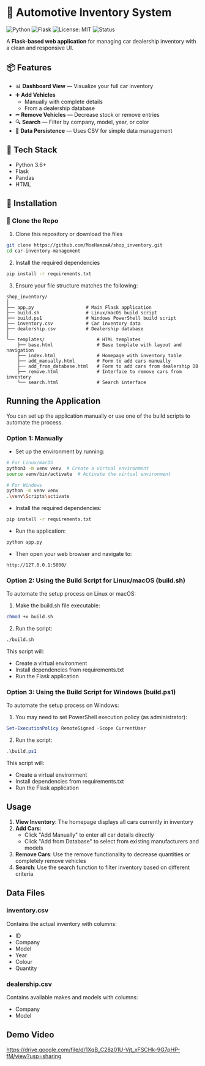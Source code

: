 # 🚗 Automotive Inventory System

![Python](https://img.shields.io/badge/Python-3.6%2B-blue)
![Flask](https://img.shields.io/badge/Flask-2.0+-green)
![License: MIT](https://img.shields.io/badge/License-MIT-yellow.svg)
![Status](https://img.shields.io/badge/status-active-brightgreen)

A **Flask-based web application** for managing car dealership inventory with a clean and responsive UI.

## 📦 Features

- 📊 **Dashboard View** — Visualize your full car inventory
- ➕ **Add Vehicles**
  - Manually with complete details
  - From a dealership database
- ➖ **Remove Vehicles** — Decrease stock or remove entries
- 🔍 **Search** — Filter by company, model, year, or color
- 💾 **Data Persistence** — Uses CSV for simple data management

## 🧰 Tech Stack

- Python 3.6+
- Flask
- Pandas
- HTML

## 🚀 Installation

### 🔁 Clone the Repo

1. Clone this repository or download the files
```bash
git clone https://github.com/MoeHamzaA/shop_inventory.git
cd car-inventory-management
```

2. Install the required dependencies
```bash
pip install -r requirements.txt
```

3. Ensure your file structure matches the following:
```
shop_inventory/
│
├── app.py                   # Main Flask application
├── build.sh                 # Linux/macOS build script
├── build.ps1                # Windows PowerShell build script
├── inventory.csv            # Car inventory data
├── dealership.csv           # Dealership database
│
└── templates/                   # HTML templates
    ├── base.html                # Base template with layout and navigation
    ├── index.html               # Homepage with inventory table
    ├── add_manually.html        # Form to add cars manually
    ├── add_from_database.html   # Form to add cars from dealership DB
    ├── remove.html              # Interface to remove cars from inventory
    └── search.html              # Search interface
```

## Running the Application

You can set up the application manually or use one of the build scripts to automate the process.

### Option 1: Manually

- Set up the environment by running:
```bash
# For Linux/macOS
python3 -m venv venv  # Create a virtual environment
source venv/bin/activate  # Activate the virtual environment

# For Windows
python -m venv venv
.\venv\Scripts\activate
```

- Install the required dependencies:
```bash
pip install -r requirements.txt
```

- Run the application:
```bash
python app.py
```

- Then open your web browser and navigate to:
```
http://127.0.0.1:5000/
```

### Option 2: Using the Build Script for Linux/macOS (build.sh)

To automate the setup process on Linux or macOS:

1. Make the build.sh file executable:
```bash
chmod +x build.sh
```

2. Run the script:
```bash
./build.sh
```

This script will:
- Create a virtual environment
- Install dependencies from requirements.txt
- Run the Flask application

### Option 3: Using the Build Script for Windows (build.ps1)

To automate the setup process on Windows:

1. You may need to set PowerShell execution policy (as administrator):
```powershell
Set-ExecutionPolicy RemoteSigned -Scope CurrentUser
```

2. Run the script:
```powershell
.\build.ps1
```

This script will:
- Create a virtual environment
- Install dependencies from requirements.txt
- Run the Flask application

## Usage

1. **View Inventory**: The homepage displays all cars currently in inventory
2. **Add Cars**:
   - Click "Add Manually" to enter all car details directly
   - Click "Add from Database" to select from existing manufacturers and models
3. **Remove Cars**: Use the remove functionality to decrease quantities or completely remove vehicles
4. **Search**: Use the search function to filter inventory based on different criteria

## Data Files

### inventory.csv
Contains the actual inventory with columns:
- ID
- Company
- Model
- Year
- Colour
- Quantity

### dealership.csv
Contains available makes and models with columns:
- Company
- Model

## Demo Video
https://drive.google.com/file/d/1XqB_C28z01U-Vjt_xFSCHk-9G7pHP-fM/view?usp=sharing
